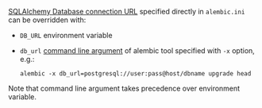 [SQLAlchemy Database connection URL](https://docs.sqlalchemy.org/en/13/core/engines.html#engine-configuration) specified directly in `alembic.ini` can be overridden with:

- `DB_URL` environment variable
- `db_url` [command line argument](https://alembic.sqlalchemy.org/en/latest/api/runtime.html#alembic.runtime.environment.EnvironmentContext.get_x_argument) of alembic tool specified with `-x` option, e.g.:

    ```
    alembic -x db_url=postgresql://user:pass@host/dbname upgrade head
    ```

Note that command line argument takes precedence over environment variable.

